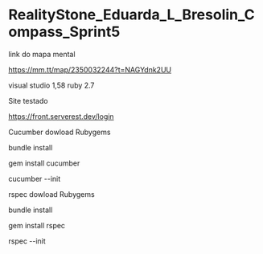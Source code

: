 # RealityStone_Eduarda_L_Bresolin_Compass_Sprint5

link do mapa mental

https://mm.tt/map/2350032244?t=NAGYdnk2UU

visual studio 1,58
ruby 2.7

Site testado

https://front.serverest.dev/login

Cucumber dowload Rubygems

bundle install

gem install cucumber

cucumber --init

rspec dowload Rubygems

bundle install

gem install rspec

rspec --init
